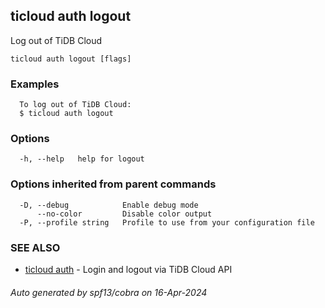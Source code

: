 ## ticloud auth logout

Log out of TiDB Cloud

```
ticloud auth logout [flags]
```

### Examples

```
  To log out of TiDB Cloud:
  $ ticloud auth logout
```

### Options

```
  -h, --help   help for logout
```

### Options inherited from parent commands

```
  -D, --debug            Enable debug mode
      --no-color         Disable color output
  -P, --profile string   Profile to use from your configuration file
```

### SEE ALSO

* [ticloud auth](ticloud_auth.md)	 - Login and logout via TiDB Cloud API

###### Auto generated by spf13/cobra on 16-Apr-2024
